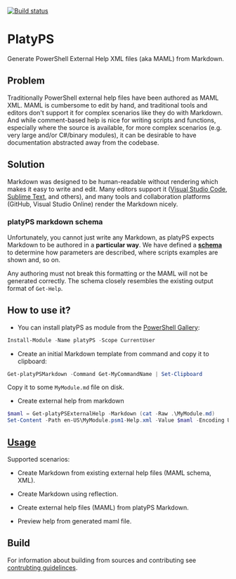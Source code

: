 [![Build status](https://ci.appveyor.com/api/projects/status/u65tnar0cfkmqywl/branch/master?svg=true)](https://ci.appveyor.com/project/PowerShell/markdown-maml/branch/master)

# PlatyPS
Generate PowerShell External Help XML files (aka MAML) from Markdown.

## Problem

Traditionally PowerShell external help files have been authored as MAML XML.
MAML is cumbersome to edit by hand, and traditional tools and editors don't support it for complex scenarios like they do with Markdown. 
And while comment-based help is nice for writing scripts and functions, especially where the source is available, 
for more complex scenarios (e.g. very large and/or C#/binary modules), it can be desirable to have documentation abstracted away from the codebase.

## Solution

Markdown was designed to be human-readable without rendering which makes it easy to write and edit. 
Many editors support it ([Visual Studio Code](https://code.visualstudio.com/), [Sublime Text](http://www.sublimetext.com/), and others), and many tools and collaboration platforms (GitHub, Visual Studio Online) render the Markdown nicely.

### platyPS markdown schema

Unfortunately, you cannot just write any Markdown, as platyPS expects Markdown to be authored in a **particular way**.
We have defined a [**schema**](platyPS.schema.md) to determine how parameters are described, where scripts examples are shown and, so on.

Any authoring must not break this formatting or the MAML will not be generated correctly.
The schema closely resembles the existing output format of `Get-Help`.

## How to use it?

* You can install platyPS as module from the [PowerShell Gallery](https://powershellgallery.com):

```powershell
Install-Module -Name platyPS -Scope CurrentUser
```

* Create an initial Markdown template from command and copy it to clipboard:

```powershell
Get-platyPSMarkdown -Command Get-MyCommandName | Set-Clipboard
```

Copy it to some `MyModule.md` file on disk.

* Create external help from markdown

```powershell
$maml = Get-platyPSExternalHelp -Markdown (cat -Raw .\MyModule.md)
Set-Content -Path en-US\MyModule.psm1-Help.xml -Value $maml -Encoding UTF8
```

## [Usage](src/platyPS/platyPS.md)

Supported scenarios:

*  Create Markdown from existing external help files (MAML schema, XML).

*  Create Markdown using reflection.

*  Create external help files (MAML) from platyPS Markdown.

*  Preview help from generated maml file.

## Build

For information about building from sources and contributing see [contrubting guidelinces](CONTRIBUTING.md).
